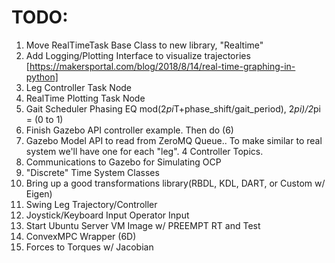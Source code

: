 # TODO:

1. Move RealTimeTask Base Class to new library, "Realtime"
2. Add Logging/Plotting Interface to visualize trajectories [https://makersportal.com/blog/2018/8/14/real-time-graphing-in-python]
3. Leg Controller Task Node
4. RealTime Plotting Task Node
5. Gait Scheduler Phasing EQ mod(2*pi*T+phase_shift/gait_period), 2*pi)/2*pi = (0 to 1)
6. Finish Gazebo API controller example.  Then do (6)
7. Gazebo Model API to read from ZeroMQ Queue..  To make similar to real system we'll have one for each "leg".  4 Controller Topics.
8. Communications to Gazebo for Simulating OCP
9. "Discrete" Time System Classes
10. Bring up a good transformations library(RBDL, KDL, DART, or Custom w/ Eigen)
11. Swing Leg Trajectory/Controller
12. Joystick/Keyboard Input Operator Input
13. Start Ubuntu Server VM Image w/ PREEMPT RT and Test
14. ConvexMPC Wrapper (6D)
15. Forces to Torques w/ Jacobian

